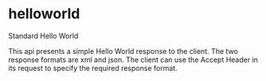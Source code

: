 # helloworld
Standard Hello World


This api presents a simple Hello World response to the client. The two response formats are xml and json. The client can use the Accept Header in its request to specify the required response format.
